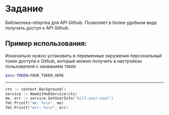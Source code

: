 # Задание
Библиотека-обертка для API Github. Позволяет в более удобном виде получать доступ к API Github. 

## Пример использования:
Изначально нужно установить в переменные окружения персональный токен доступа к Github, который можно получить в настройках пользователя с названием ```TOKEN```
```Powershell
$env:TOKEN=YOUR_TOKEN_HERE
```
---
```go
ctx := context.Background()
service := NewGitHubService(ctx)
me, err := service.GetUserInfo("kill-your-soul")
fmt.Printf("me: %v\n", me)
fmt.Printf("err: %v\n", err)
```